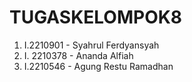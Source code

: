 # TUGASKELOMPOK8
1. I.2210901 - Syahrul Ferdyansyah
2. I. 2210378 - Ananda Alfiah 
3. I.2210546 - Agung Restu Ramadhan
